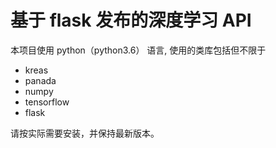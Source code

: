 # 基于 flask 发布的深度学习 API

   本项目使用 python（python3.6） 语言, 使用的类库包括但不限于
   - kreas
   - panada
   - numpy
   - tensorflow
   - flask
   
   请按实际需要安装，并保持最新版本。